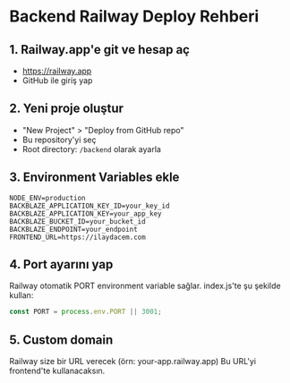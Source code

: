 # Backend Railway Deploy Rehberi

## 1. Railway.app'e git ve hesap aç
- https://railway.app
- GitHub ile giriş yap

## 2. Yeni proje oluştur
- "New Project" > "Deploy from GitHub repo"
- Bu repository'yi seç
- Root directory: `/backend` olarak ayarla

## 3. Environment Variables ekle
```
NODE_ENV=production
BACKBLAZE_APPLICATION_KEY_ID=your_key_id
BACKBLAZE_APPLICATION_KEY=your_app_key
BACKBLAZE_BUCKET_ID=your_bucket_id
BACKBLAZE_ENDPOINT=your_endpoint
FRONTEND_URL=https://ilaydacem.com
```

## 4. Port ayarını yap
Railway otomatik PORT environment variable sağlar.
index.js'te şu şekilde kullan:
```javascript
const PORT = process.env.PORT || 3001;
```

## 5. Custom domain
Railway size bir URL verecek (örn: your-app.railway.app)
Bu URL'yi frontend'te kullanacaksın.
